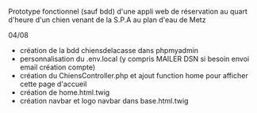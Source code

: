 Prototype fonctionnel (sauf bdd) d'une appli web de réservation au quart d'heure d'un chien venant de la S.P.A au plan d'eau de Metz






04/08 
- création de la bdd chiensdelacasse dans phpmyadmin
- personnalisation du .env.local (y compris MAILER DSN si besoin envoi email création compte)
- création du ChiensController.php et ajout function home pour afficher cette page d'accueil
- création de home.html.twig 
- création navbar et logo navbar dans base.html.twig